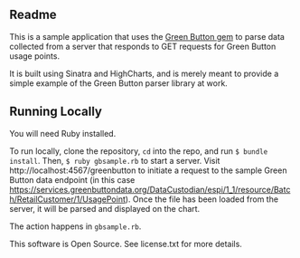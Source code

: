 ## Readme ##

This is a sample application that uses the [Green Button gem](https://github.com/cew821/greenbutton) to parse data collected from a server that responds to GET requests for Green Button usage points.

It is built using Sinatra and HighCharts, and is merely meant to provide a simple example of the Green Button parser library at work.

## Running Locally ##

You will need Ruby installed.

To run locally, clone the repository, `cd` into the repo, and run `$ bundle install`. Then, `$ ruby gbsample.rb` to start a server. Visit http://localhost:4567/greenbutton to initiate a request to the sample Green Button data endpoint (in this case https://services.greenbuttondata.org/DataCustodian/espi/1_1/resource/Batch/RetailCustomer/1/UsagePoint). Once the file has been loaded from the server, it will be parsed and displayed on the chart.

The action happens in `gbsample.rb`.

This software is Open Source. See license.txt for more details.